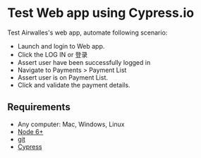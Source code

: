 # Test Web app using Cypress.io
Test Airwalles's web app, automate following scenario:
- Launch and login to Web app.
- Click the LOG IN or 登录
- Assert user have been successfully logged in
- Navigate to Payments > Payment List
- Assert user is on Payment List.
- Click and validate the payment details.

## Requirements
- Any computer: Mac, Windows, Linux
- [Node 6+](https://nodejs.org/)
- [git](https://git-scm.com)
- [Cypress](https://www.cypress.io)